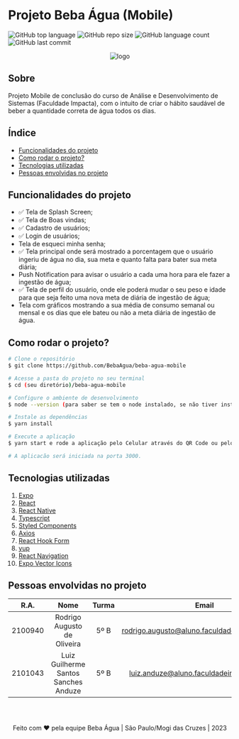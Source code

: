 # Projeto Beba Água (Mobile)

![GitHub top language](https://img.shields.io/github/languages/top/BebaAgua/beba-agua-mobile)
![GitHub repo size](https://img.shields.io/github/repo-size/BebaAgua/beba-agua-mobile)
![GitHub language count](https://img.shields.io/github/languages/count/BebaAgua/beba-agua-mobile)
![GitHub last commit](https://img.shields.io/github/last-commit/BebaAgua/beba-agua-mobile)

<div align="center">

![logo](https://user-images.githubusercontent.com/128413495/231587927-8e673273-8f69-4007-848e-e521e100075c.jpg)

</div>

## Sobre

Projeto Mobile de conclusão do curso de Análise e Desenvolvimento de Sistemas (Faculdade Impacta), com o intuito de criar o hábito saudável de beber a quantidade correta de água todos os dias.

## Índice

- <a href="#functionality">Funcionalidades do projeto</a>
- <a href="#run">Como rodar o projeto?</a>
- <a href="#technology">Tecnologias utilizadas</a>
- <a href="#persons">Pessoas envolvidas no projeto</a>

<a id="functionality"></a>

## Funcionalidades do projeto

- ✅ Tela de Splash Screen;
- ✅ Tela de Boas vindas;
- ✅ Cadastro de usuários;
- ✅ Login de usuários;
- Tela de esqueci minha senha;
- ✅ Tela principal onde será mostrado a porcentagem que o usuário ingeriu de água no dia, sua meta e quanto falta para bater sua meta diária;
- Push Notification para avisar o usuário a cada uma hora para ele fazer a ingestão de água;
- ✅ Tela de perfil do usuário, onde ele poderá mudar o seu peso e idade para que seja feito uma nova meta de diária de ingestão de água;
- Tela com gráficos mostrando a sua média de consumo semanal ou mensal e os dias que ele bateu ou não a meta diária de ingestão de água.

<a id="run"></a>

## Como rodar o projeto?

```bash
# Clone o repositório
$ git clone https://github.com/BebaAgua/beba-agua-mobile

# Acesse a pasta do projeto no seu terminal
$ cd (seu diretório)/beba-agua-mobile

# Configure o ambiente de desenvolvimento
$ node --version (para saber se tem o node instalado, se não tiver instalado entre no site: https://nodejs.org/en)

# Instale as dependências
$ yarn install

# Execute a aplicação
$ yarn start e rode a aplicação pelo Celular através do QR Code ou pelo emulador do Android Studio

# A aplicacão será iniciada na porta 3000.
```

<a id="technology"></a>

## Tecnologias utilizadas

1. [Expo](https://expo.dev/)
2. [React](https://react.dev/)
3. [React Native](https://reactnative.dev/)
4. [Typescript](https://www.typescriptlang.org/)
5. [Styled Components](https://docs.expo.dev/guides/using-styled-components/)
6. [Axios](https://axios-http.com/ptbr/docs/intro)
7. [React Hook Form](https://react-hook-form.com/)
8. [yup](https://github.com/jquense/yup)
9. [React Navigation](https://reactnavigation.org/)
10. [Expo Vector Icons](https://docs.expo.dev/guides/icons/)

<a id="persons"></a>

## Pessoas envolvidas no projeto

|  R.A.   |                 Nome                 | Turma |                     Email                     |
| :-----: | :----------------------------------: | :---: | :-------------------------------------------: |
| 2100940 |     Rodrigo Augusto de Oliveira      | 5º B  | rodrigo.augusto@aluno.faculdadeimpacta.com.br |
| 2101043 | Luiz Guilherme Santos Sanches Anduze | 5º B  |   luiz.anduze@aluno.faculdadeimpacta.com.br   |

<div style="text-align:center; margin-top:60px;">Feito com ❤ pela equipe Beba Água | São Paulo/Mogi das Cruzes | 2023</div>
